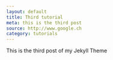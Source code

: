 ```yaml
---
layout: default
title: Third tutorial
meta: this is the third post
source: http://www.google.ch
category: tutorials
---
```


This is the third post of my Jekyll Theme